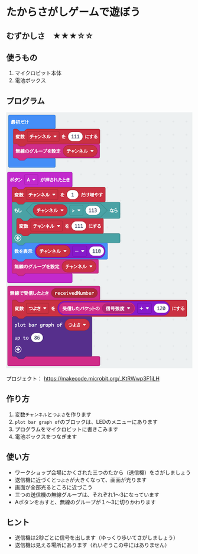 # たからさがしゲームで遊ぼう

## むずかしさ　★★★☆☆

## 使うもの
1. マイクロビット本体
2. 電池ボックス

## プログラム

![](./treasure.png)


プロジェクト： https://makecode.microbit.org/_KtRWwp3F1iLH

## 作り方

1. 変数`チャンネル`と`つよさ`を作ります
2. `plot bar graph of`のブロックは、LEDのメニューにあります
3. プログラムをマイクロビットに書きこみます
4. 電池ボックスをつなぎます

## 使い方

* ワークショップ会場にかくされた三つのたから（送信機）をさがしましょう
* 送信機に近づくと`つよさ`が大きくなって、画面が光ります
* 画面が全部光るところに近づこう
* 三つの送信機の無線グループは、それぞれ1〜3になっています
* Aボタンをおすと、無線のグループが１〜3に切りかわります

## ヒント

* 送信機は2秒ごとに信号を出します（ゆっくり歩いてさがしましょう）
* 送信機は見える場所にあります（れいぞうこの中にはありません）
